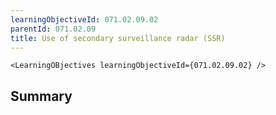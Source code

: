 ```yaml
---
learningObjectiveId: 071.02.09.02
parentId: 071.02.09
title: Use of secondary surveillance radar (SSR)
---
```


```tsx eval
<LearningOBjectives learningObjectiveId={071.02.09.02} />
```

## Summary
